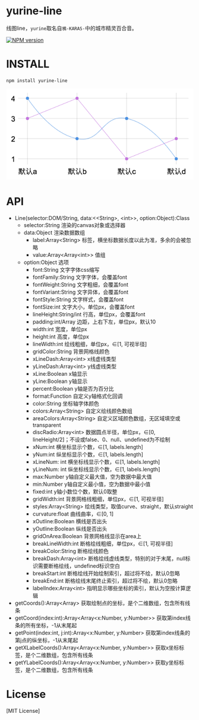 # yurine-line

线图line，`yurine`取名自`鴉-KARAS-`中的城市精灵百合音。

[![NPM version](https://badge.fury.io/js/yurine-line.png)](https://npmjs.org/package/yurine-line)

# INSTALL
```
npm install yurine-line
```

[![preview](https://raw.githubusercontent.com/yurine-graphics/line/master/preview.png)](https://github.com/yurine-graphics/line)

# API
 * Line(selector:DOM/String, data:\<\<String>, \<int>>, option:Object):Class
   * selector:String 渲染的canvas对象或选择器
   * data:Object 渲染数据数组
     - label:Array\<String> 标签，横坐标数据长度以此为准，多余的会被忽略
     - value:Array\<Array\<int>> 值组 
   * option:Object 选项
     - font:String 文字字体css缩写
     - fontFamily:String 文字字体，会覆盖font
     - fontWeight:String 文字粗细，会覆盖font
     - fontVariant:String 文字异体，会覆盖font
     - fontStyle:String 文字样式，会覆盖font
     - fontSize:int 文字大小，单位px，会覆盖font
     - lineHeight:String/int 行高，单位px，会覆盖font
     - padding:int/Array 边距，上右下左，单位px，默认10
     - width:int 宽度，单位px
     - height:int 高度，单位px
     - lineWidth:int 绘线粗细，单位px，∈\[1, 可视半径]
     - gridColor:String 背景网格线颜色
     - xLineDash:Array\<int> x线虚线类型
     - yLineDash:Array\<int> y线虚线类型
     - xLine:Boolean x轴显示
     - yLine:Boolean y轴显示
     - percent:Boolean y轴是否为百分比
     - format:Function 自定义y轴格式化回调
     - color:String 坐标轴字体颜色
     - colors:Array\<String> 自定义绘线颜色数组
     - areaColors:Array\<String> 自定义区域颜色数组，无区域填空或transparent
     - discRadio:Array\<int> 数据圆点半径，单位px，∈\[0, lineHeight/2]；不设或false、0、null、undefined为不绘制
     - xNum:int 横坐标显示个数，∈\[1, labels.length]
     - yNum:int 纵坐标显示个数，∈\[1, labels.length]
     - xLineNum: int 横坐标线显示个数，∈\[1, labels.length]
     - yLineNum: int 纵坐标线显示个数，∈\[1, labels.length]
     - max:Number y轴自定义最大值，空为数据中最大值
     - min:Number y轴自定义最小值，空为数据中最小值
     - fixed:int y轴小数位个数，默认0取整
     - gridWidth:int 背景网格线粗细，单位px，∈\[1, 可视半径]
     - styles:Array\<String> 绘线类型，取值curve、straight，默认straight
     - curvature:float 曲线曲率，∈\[0, 1]
     - xOutline:Boolean 横线是否出头
     - yOutline:Boolean 纵线是否出头
     - gridOnArea:Boolean 背景网格线显示在area上
     - breakLineWidth:int 断格绘线粗细，单位px，∈\[1, 可视半径]
     - breakColor:String 断格绘线颜色
     - breakDash:Array\<int> 断格绘线虚线类型，特别的对于末尾，null标识需要断格绘线，undefined标识空白
     - breakStart:int 断格绘线开始绘制索引，超过将不绘，默认0忽略
     - breakEnd:int 断格绘线末尾终止索引，超过将不绘，默认0忽略
     - labelIndex:Array\<int> 指明显示哪些坐标的索引，默认为空按计算逻辑
 * getCoords():Array\<Array> 获取绘制点的坐标，是个二维数组，包含所有线条
 * getCoord(index:int):Array\<Array\<x:Number, y:Number>> 获取第index线条的所有坐标，-1从末尾起
 * getPoint(index:int, j:int):Array\<x:Number, y:Number> 获取第index线条的第j点的纵坐标，-1从末尾起
 * getXLabelCoords():Array\<Array\<x:Number, y:Number>> 获取x坐标标签，是个二维数组，包含所有线条
 * getYLabelCoords():Array\<Array\<x:Number, y:Number>> 获取y坐标标签，是个二维数组，包含所有线条

# License
[MIT License]
